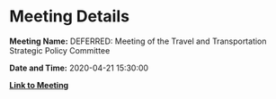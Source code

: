 # Meeting Details

**Meeting Name:** DEFERRED: Meeting of the Travel and Transportation Strategic Policy Committee

**Date and Time:** 2020-04-21 15:30:00

**[Link to Meeting](https://www.limerick.ie/council/whats-on/meeting-travel-and-transportation-strategic-policy-committee-7)**
